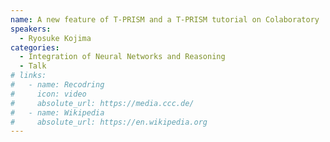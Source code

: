 ```yaml
---
name: A new feature of T-PRISM and a T-PRISM tutorial on Colaboratory
speakers:
  - Ryosuke Kojima
categories:
  - Integration of Neural Networks and Reasoning
  - Talk
# links:
#   - name: Recodring
#     icon: video
#     absolute_url: https://media.ccc.de/
#   - name: Wikipedia
#     absolute_url: https://en.wikipedia.org
---
```

